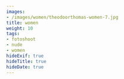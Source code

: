 ```yaml
---
images:
- /images/women/theodoorthomas-women-7.jpg
title: women
weight: 10
tags:
- fotoshoot
- nude
- women
hideExif: true
hideTitle: true
hideDate: true
---
```

